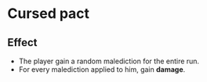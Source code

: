 # Cursed pact  
## Effect  
- The player gain a random malediction for the entire run.  
- For every malediction applied to him, gain **damage**.


